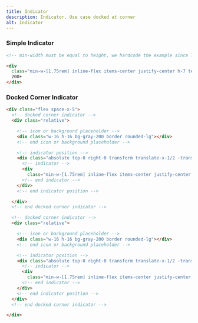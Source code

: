 ```yaml
---
title: Indicator
description: Indicator. Use case docked at corner
alt: Indicator
---
```


<h3 class="section-header">Simple Indicator</h3>

<base-snippet>

  <template v-slot:preview>
    <div
      class="min-w-[1.75rem] inline-flex items-center justify-center h-7 text-xl text-white bg-red-500 rounded-full px-1 mr-2">
      2
    </div>
    <div
      class="min-w-[1.75rem] inline-flex items-center justify-center h-7 text-xl text-white bg-red-500 rounded-full px-1 mr-2">
      200+
    </div>
    <div
      class="min-w-[1.75rem] inline-flex items-center justify-center h-7 text-xl text-white bg-red-500 rounded-full px-1 mr-2">
      9999+
    </div>
  </template>

  ```html
  <!-- min-width must be equal to height, we hardcode the example since Tailwind doesnt have class for min-w-7  -->

  <div
    class="min-w-[1.75rem] inline-flex items-center justify-center h-7 text-xl text-white bg-red-500 rounded-full px-1">
    200+
  </div>
  ```

  <template v-slot:source>
    <a class="btn btn-primary btn-lg" href="https://play.tailwindcss.com/CuosZiZPAW">Live Edit</a>
  </template>

</base-snippet>

<h3 class="section-header">Docked Corner Indicator</h3>

<base-snippet>

  <template v-slot:preview>
    <div class="flex space-x-5">
      <!-- docked corner indicator -->
      <div class="relative">
        <div class="w-16 h-16 bg-gray-200 border rounded-lg"></div>
        <div class="absolute top-0 right-0 transform translate-x-1/2 -translate-y-1/2">
          <div
            class="min-w-[1.75rem] inline-flex items-center justify-center h-7 text-xl text-white bg-red-500 rounded-full px-1">2</div>
        </div>
      </div>
      <!-- end docked corner indicator -->
      <!-- docked corner indicator -->
      <div class="relative">
        <div class="w-16 h-16 bg-gray-200 border rounded-lg"></div>
        <div class="absolute top-0 right-0 transform translate-x-1/2 -translate-y-1/2">
          <div
            class="min-w-[1.75rem] inline-flex items-center justify-center h-7 text-xl text-white bg-red-500 rounded-full px-1">299+
          </div>
        </div>
      </div>
      <!-- end docked corner indicator -->
    </div>
  </template>

  ```html
  <div class="flex space-x-5">
    <!-- docked corner indicator -->
    <div class="relative">

      <!-- icon or background placeholder -->
      <div class="w-16 h-16 bg-gray-200 border rounded-lg"></div>
      <!-- end icon or background placeholder -->

      <!-- indicator position -->
      <div class="absolute top-0 right-0 transform translate-x-1/2 -translate-y-1/2">
        <!-- indicator -->
        <div
          class="min-w-[1.75rem] inline-flex items-center justify-center h-7 text-xl text-white bg-red-500 rounded-full px-1">2</div>
        <!-- end indicator -->
      </div>
      <!-- end indicator position -->

    </div>
    <!-- end docked corner indicator -->

    <!-- docked corner indicator -->
    <div class="relative">

      <!-- icon or background placeholder -->
      <div class="w-16 h-16 bg-gray-200 border rounded-lg"></div>
      <!-- end icon or background placeholder -->

      <!-- indicator position -->
      <div class="absolute top-0 right-0 transform translate-x-1/2 -translate-y-1/2">
        <!-- indicator -->
        <div
          class="min-w-[1.75rem] inline-flex items-center justify-center h-7 text-xl text-white bg-red-500 rounded-full px-1">299+</div>
        <!-- end indicator -->
      </div>
      <!-- end indicator position -->
    </div>
    <!-- end docked corner indicator -->

  </div>
  ```

  <template v-slot:source>
    <a class="btn btn-primary btn-lg" href="https://play.tailwindcss.com/CuosZiZPAW">Live Edit</a>
  </template>

</base-snippet>

<related-ui search_key="indicator"></related-ui>
